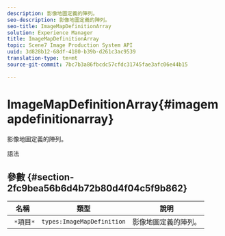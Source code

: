 ```yaml
---
description: 影像地圖定義的陣列。
seo-description: 影像地圖定義的陣列。
seo-title: ImageMapDefinitionArray
solution: Experience Manager
title: ImageMapDefinitionArray
topic: Scene7 Image Production System API
uuid: 3d828b12-68df-4180-b39b-d261c3ac9539
translation-type: tm+mt
source-git-commit: 7bc7b3a86fbcdc57cfdc31745fae3afc06e44b15

---
```



# ImageMapDefinitionArray{#imagemapdefinitionarray}

影像地圖定義的陣列。

語法

## 參數 {#section-2fc9bea56b6d4b72b80d4f04c5f9b862}

| 名稱 | 類型 | 說明 |
|---|---|---|
| ` *`項目`*` | `types:ImageMapDefinition` | 影像地圖定義的陣列。 |

